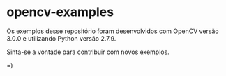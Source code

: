 # opencv-examples
Os exemplos desse repositório foram desenvolvidos com OpenCV versão 3.0.0 e utilizando Python versão 2.7.9.

Sinta-se a vontade para contribuir com novos exemplos.

=)
